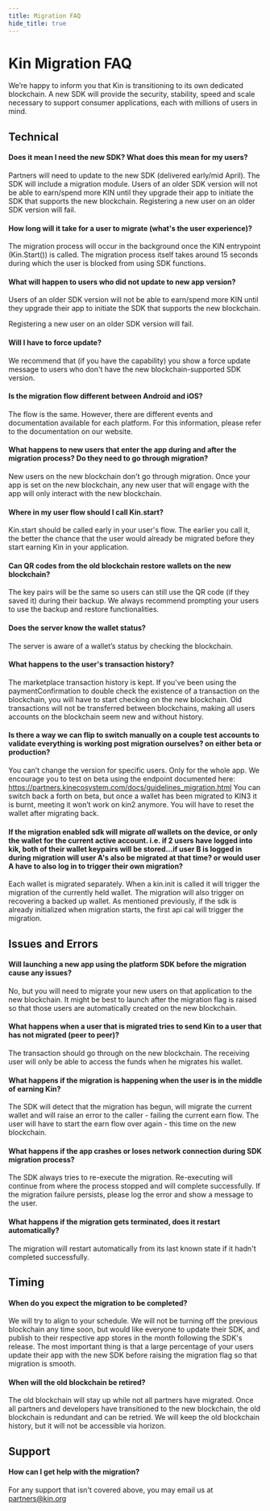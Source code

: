 ```yaml
---
title: Migration FAQ
hide_title: true
---
```


# Kin Migration FAQ

We’re happy to inform you that Kin is transitioning to its own dedicated blockchain. A new SDK will provide the security, stability, speed and scale necessary to support consumer applications, each with millions of users in mind.

## Technical

#### Does it mean I need the new SDK? What does this mean for my users?
Partners will need to update to the new SDK (delivered early/mid April). The SDK will include a migration module. Users of an older SDK version will not be able to earn/spend more KIN until they upgrade their app to initiate the SDK that supports the new blockchain.
Registering a new user on an older SDK version will fail. 

#### How long will it take for a user to migrate (what's the user experience)?
The migration process will occur in the background once the KIN entrypoint (Kin.Start()) is called. The migration process itself takes around 15 seconds during which the user is blocked from using SDK functions.

#### What will happen to users who did not update to new app version?
Users of an older SDK version will not be able to earn/spend more KIN until they upgrade their app to initiate the SDK that supports the new blockchain.

Registering a new user on an older SDK version will fail.

#### Will I have to force update?
We recommend that (if you have the capability) you show a force update message to users who don't have the new blockchain-supported SDK version.

#### Is the migration flow different between Android and iOS?
The flow is the same. However, there are different events and documentation available for each platform. For this information, please refer to the documentation on our website.

#### What happens to new users that enter the app during and after the migration process? Do they need to go through migration?
New users on the new blockchain don't go through migration. Once your app is set on the new blockchain, any new user that will engage with the app will only interact with the new blockchain. 

#### Where in my user flow should I call Kin.start?
Kin.start should be called early in your user's flow. The earlier you call it, the better the chance that the user would already be migrated before they start earning Kin in your application.

#### Can QR codes from the old blockchain restore wallets on the new blockchain?
The key pairs will be the same so users can still use the QR code (if they saved it) during their backup. We always recommend prompting your users to use the backup and restore functionalities.

#### Does the server know the wallet status?
The server is aware of a wallet’s status by checking the blockchain.

#### What happens to the user's transaction history?
The marketplace transaction history is kept. If you've been using the paymentConfirmation to double check the existence of a transaction on the blockchain, you will have to start checking on the new blockchain. Old transactions will not be transferred between blockchains, making all users accounts on the blockchain seem new and without history.

####  Is there a way we can flip to switch manually on a couple test accounts to validate everything is working post migration ourselves? on either beta or production?
You can’t change the version for specific users. Only for the whole app. We encourage you to test on beta using the endpoint documented here: https://partners.kinecosystem.com/docs/guidelines_migration.html
You can switch back a forth on beta, but once a wallet has been migrated to KIN3 it is burnt, meeting it won’t work on kin2 anymore. You will have to reset the wallet after migrating back.

#### If the migration enabled sdk will migrate _all_ wallets on the device, or only the wallet for the current active account. i.e. if 2 users have logged into kik, both of their wallet keypairs will be stored...if user B is logged in during migration will user A's also be migrated at that time? or would user A have to also log in to trigger their own migration?
Each wallet is migrated separately. When a kin.init is called it will trigger the migration of the currently held wallet. The migration will also trigger on recovering a backed up wallet. As mentioned previously, if the sdk is already initialized when migration starts, the first api cal will trigger the migration.

## Issues and Errors

#### Will launching a new app using the platform SDK before the migration cause any issues?
No, but you will need to migrate your new users on that application to the new blockchain. It might be best to launch after the migration flag is raised so that those users are automatically created on the new blockchain.

#### What happens when a user that is migrated tries to send Kin to a user that has not migrated (peer to peer)?
The transaction should go through on the new blockchain. The receiving user will only be able to access the funds when he migrates his wallet.

#### What happens if the migration is happening when the user is in the middle of earning Kin?
The SDK will detect that the migration has begun, will migrate the current wallet and will raise an error to the caller - failing the current earn flow. The user will have to start the earn flow over again - this time on the new blockchain.

#### What happens if the app crashes or loses network connection during SDK migration process?
The SDK always tries to re-execute the migration. Re-executing will continue from where the process stopped and will complete successfully. If the migration failure persists, please log the error and show a message to the user.

#### What happens if the migration gets terminated, does it restart automatically?
The migration will restart automatically from its last known state if it hadn't completed successfully.

## Timing

#### When do you expect the migration to be completed?
We will try to align to your schedule. We will not be turning off the previous blockchain any time soon, but would like everyone to update their SDK, and publish to their respective app stores in the month following the SDK's release. The most important thing is that a large percentage of your users update their app with the new SDK before raising the migration flag so that migration is smooth.

#### When will the old blockchain be retired?
The old blockchain will stay up while not all partners have migrated. Once all partners and developers have transitioned to the new blockchain, the old blockchain is redundant and can be retried. We will keep the old blockchain history, but it will not be accessible via horizon.

## Support

#### How can I get help with the migration?
For any support that isn't covered above, you may email us at [partners@kin.org](mailto:partners@kin.org) 
